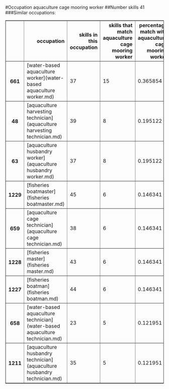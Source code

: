 #Occupation aquaculture cage mooring worker
##Number skills 41
###Similar occupations:
<table border="1" class="dataframe">
  <thead>
    <tr style="text-align: right;">
      <th></th>
      <th>occupation</th>
      <th>skills in this occupation</th>
      <th>skills that match aquaculture cage mooring worker</th>
      <th>percentage match with aquaculture cage mooring worker</th>
      <th>skills not in aquaculture cage mooring worker</th>
    </tr>
  </thead>
  <tbody>
    <tr>
      <th>661</th>
      <td>[water-based aquaculture worker](water-based aquaculture worker.md)</td>
      <td>37</td>
      <td>15</td>
      <td>0.365854</td>
      <td>22</td>
    </tr>
    <tr>
      <th>48</th>
      <td>[aquaculture harvesting technician](aquaculture harvesting technician.md)</td>
      <td>39</td>
      <td>8</td>
      <td>0.195122</td>
      <td>31</td>
    </tr>
    <tr>
      <th>63</th>
      <td>[aquaculture husbandry worker](aquaculture husbandry worker.md)</td>
      <td>37</td>
      <td>8</td>
      <td>0.195122</td>
      <td>29</td>
    </tr>
    <tr>
      <th>1229</th>
      <td>[fisheries boatmaster](fisheries boatmaster.md)</td>
      <td>45</td>
      <td>6</td>
      <td>0.146341</td>
      <td>39</td>
    </tr>
    <tr>
      <th>659</th>
      <td>[aquaculture cage technician](aquaculture cage technician.md)</td>
      <td>38</td>
      <td>6</td>
      <td>0.146341</td>
      <td>32</td>
    </tr>
    <tr>
      <th>1228</th>
      <td>[fisheries master](fisheries master.md)</td>
      <td>43</td>
      <td>6</td>
      <td>0.146341</td>
      <td>37</td>
    </tr>
    <tr>
      <th>1227</th>
      <td>[fisheries boatman](fisheries boatman.md)</td>
      <td>44</td>
      <td>6</td>
      <td>0.146341</td>
      <td>38</td>
    </tr>
    <tr>
      <th>658</th>
      <td>[water-based aquaculture technician](water-based aquaculture technician.md)</td>
      <td>23</td>
      <td>5</td>
      <td>0.121951</td>
      <td>18</td>
    </tr>
    <tr>
      <th>1211</th>
      <td>[aquaculture husbandry technician](aquaculture husbandry technician.md)</td>
      <td>35</td>
      <td>5</td>
      <td>0.121951</td>
      <td>30</td>
    </tr>
  </tbody>
</table>
